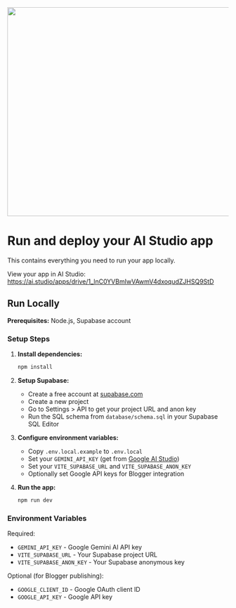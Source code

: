 <div align="center">
<img width="1200" height="475" alt="GHBanner" src="https://github.com/user-attachments/assets/0aa67016-6eaf-458a-adb2-6e31a0763ed6" />
</div>

# Run and deploy your AI Studio app

This contains everything you need to run your app locally.

View your app in AI Studio: https://ai.studio/apps/drive/1_lnC0YVBmIwVAwmV4dxoqudZJHSQ9StD

## Run Locally

**Prerequisites:** Node.js, Supabase account

### Setup Steps

1. **Install dependencies:**
   ```bash
   npm install
   ```

2. **Setup Supabase:**
   - Create a free account at [supabase.com](https://supabase.com)
   - Create a new project
   - Go to Settings > API to get your project URL and anon key
   - Run the SQL schema from `database/schema.sql` in your Supabase SQL Editor

3. **Configure environment variables:**
   - Copy `.env.local.example` to `.env.local`
   - Set your `GEMINI_API_KEY` (get from [Google AI Studio](https://aistudio.google.com))
   - Set your `VITE_SUPABASE_URL` and `VITE_SUPABASE_ANON_KEY`
   - Optionally set Google API keys for Blogger integration

4. **Run the app:**
   ```bash
   npm run dev
   ```

### Environment Variables

Required:
- `GEMINI_API_KEY` - Google Gemini AI API key
- `VITE_SUPABASE_URL` - Your Supabase project URL
- `VITE_SUPABASE_ANON_KEY` - Your Supabase anonymous key

Optional (for Blogger publishing):
- `GOOGLE_CLIENT_ID` - Google OAuth client ID
- `GOOGLE_API_KEY` - Google API key
